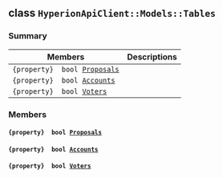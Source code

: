 ## class `HyperionApiClient::Models::Tables` 

### Summary

 Members                        | Descriptions                                
--------------------------------|---------------------------------------------
`{property}  bool `[`Proposals`](#class_hyperion_api_client_1_1_models_1_1_tables_1a14443cddca144123b80af94c072c1001) | 
`{property}  bool `[`Accounts`](#class_hyperion_api_client_1_1_models_1_1_tables_1ac5969889012d739cde3d210cf5425c27) | 
`{property}  bool `[`Voters`](#class_hyperion_api_client_1_1_models_1_1_tables_1a6e091d27445ce7005d85a990e10d53a6) | 

### Members

#### `{property}  bool `[`Proposals`](#class_hyperion_api_client_1_1_models_1_1_tables_1a14443cddca144123b80af94c072c1001) 

#### `{property}  bool `[`Accounts`](#class_hyperion_api_client_1_1_models_1_1_tables_1ac5969889012d739cde3d210cf5425c27) 

#### `{property}  bool `[`Voters`](#class_hyperion_api_client_1_1_models_1_1_tables_1a6e091d27445ce7005d85a990e10d53a6) 

